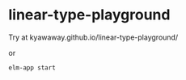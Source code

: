 # linear-type-playground

Try at kyawaway.github.io/linear-type-playground/

or

```bash
elm-app start
```


